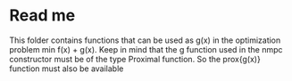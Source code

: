# Read me
This folder contains functions that can be used as g(x) in the optimization problem min f(x) + g(x). Keep in mind that the g function used in the nmpc constructor must be of the type Proximal function. So the prox{g(x)} function must also be available